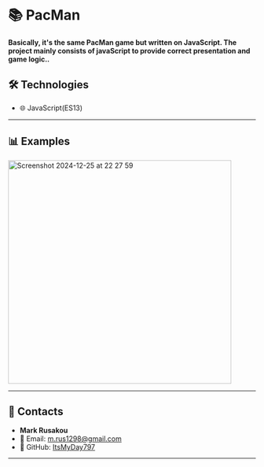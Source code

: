 # 📚 **PacMan**

**Basically, it's the same PacMan game but written on JavaScript. The project mainly consists of javaScript to provide correct presentation and game logic..**  




## 🛠️ **Technologies** 
- 🌐   JavaScript(ES13)

---

## 📊 **Examples**
<img width="454" alt="Screenshot 2024-12-25 at 22 27 59" src="https://github.com/user-attachments/assets/9db404cf-a4fb-40a2-9034-eec5f39129e4" />

---

## 👤 **Contacts**
- **Mark Rusakou**  
- 📧 Email: m.rus1298@gmail.com  
- 🐙 GitHub: [ItsMyDay797](https://github.com/ItsMyDay797)  

---
